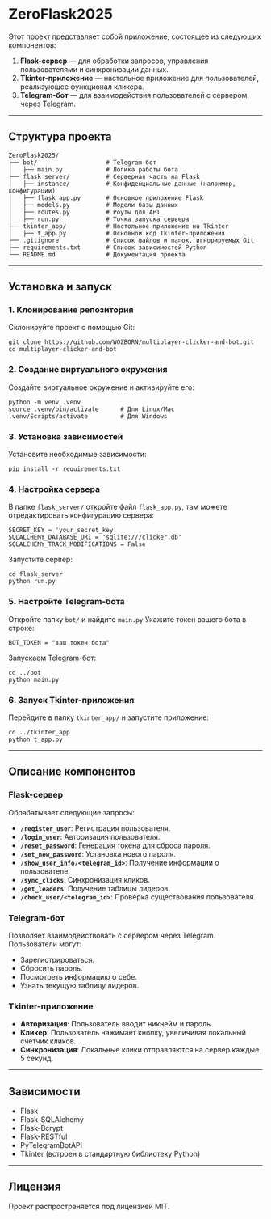 # ZeroFlask2025

Этот проект представляет собой приложение, состоящее из следующих компонентов:
1. **Flask-сервер** — для обработки запросов, управления пользователями и синхронизации данных.
2. **Tkinter-приложение** — настольное приложение для пользователей, реализующее функционал кликера.
3. **Telegram-бот** — для взаимодействия пользователей с сервером через Telegram.

---

## Структура проекта

```
ZeroFlask2025/
├── bot/                   # Telegram-бот
│   ├── main.py            # Логика работы бота
├── flask_server/          # Серверная часть на Flask
│   ├── instance/          # Конфиденциальные данные (например, конфигурации)
│   ├── flask_app.py       # Основное приложение Flask
│   ├── models.py          # Модели базы данных
│   ├── routes.py          # Роуты для API
│   ├── run.py             # Точка запуска сервера
├── tkinter_app/           # Настольное приложение на Tkinter
│   ├── t_app.py           # Основной код Tkinter-приложения
├── .gitignore             # Список файлов и папок, игнорируемых Git
├── requirements.txt       # Список зависимостей Python
└── README.md              # Документация проекта
```

---

## Установка и запуск

### 1. Клонирование репозитория
Склонируйте проект с помощью Git:
```
git clone https://github.com/WOZBORN/multiplayer-clicker-and-bot.git
cd multiplayer-clicker-and-bot
```

### 2. Создание виртуального окружения
Создайте виртуальное окружение и активируйте его:
```
python -m venv .venv
source .venv/bin/activate      # Для Linux/Mac
.venv/Scripts/activate         # Для Windows
```

### 3. Установка зависимостей
Установите необходимые зависимости:
```
pip install -r requirements.txt
```

### 4. Настройка сервера
В папке `flask_server/` откройте файл `flask_app.py`, там можете отредактировать конфигурацию сервера:
```
SECRET_KEY = 'your_secret_key'
SQLALCHEMY_DATABASE_URI = 'sqlite:///clicker.db'
SQLALCHEMY_TRACK_MODIFICATIONS = False
```

Запустите сервер:
```
cd flask_server
python run.py
```

### 5. Настройте Telegram-бота
Откройте папку `bot/` и найдите `main.py`
Укажите токен вашего бота в строке:
```
BOT_TOKEN = "ваш токен бота"
```

Запускаем Telegram-бот:
```
cd ../bot
python main.py
```

### 6. Запуск Tkinter-приложения
Перейдите в папку `tkinter_app/` и запустите приложение:
```
cd ../tkinter_app
python t_app.py
```

---

## Описание компонентов

### Flask-сервер
Обрабатывает следующие запросы:
- **`/register_user`**: Регистрация пользователя.
- **`/login_user`**: Авторизация пользователя.
- **`/reset_password`**: Генерация токена для сброса пароля.
- **`/set_new_password`**: Установка нового пароля.
- **`/show_user_info/<telegram_id>`**: Получение информации о пользователе.
- **`/sync_clicks`**: Синхронизация кликов.
- **`/get_leaders`**: Получение таблицы лидеров.
- **`/check_user/<telegram_id>`**: Проверка существования пользователя.

### Telegram-бот
Позволяет взаимодействовать с сервером через Telegram. Пользователи могут:
- Зарегистрироваться.
- Сбросить пароль.
- Посмотреть информацию о себе.
- Узнать текущую таблицу лидеров.

### Tkinter-приложение
- **Авторизация**: Пользователь вводит никнейм и пароль.
- **Кликер**: Пользователь нажимает кнопку, увеличивая локальный счетчик кликов.
- **Синхронизация**: Локальные клики отправляются на сервер каждые 5 секунд.

---

## Зависимости
- Flask
- Flask-SQLAlchemy
- Flask-Bcrypt
- Flask-RESTful
- PyTelegramBotAPI
- Tkinter (встроен в стандартную библиотеку Python)

---

## Лицензия
Проект распространяется под лицензией MIT.
